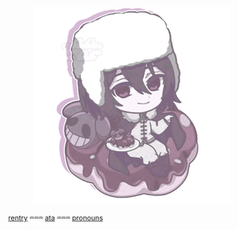 ### <center> ![image](https://github.com/vanixqs/vanixqs/blob/4e9e6635557b32a7098b67934ef1ae23d577e4c9/tumblr_7008fd12ca76c1f682c10832f4df84b0_f256bee9_400.png)   </center> 





   [rentry](https://rentry.co/vanixqs)           ⏔⏔⏔               [ata](https://vanixqs.atabook.org/)             ⏔⏔⏔             [pronouns](https://pronouns.cc/@vanixqs)
